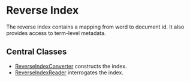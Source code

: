 # Reverse Index

The reverse index contains a mapping from word to document id. It also provides access to
term-level metadata.

## Central Classes

* [ReverseIndexConverter](src/main/java/nu/marginalia/index/reverse/ReverseIndexConverter.java) constructs the index.
* [ReverseIndexReader](src/main/java/nu/marginalia/index/reverse/ReverseIndexReader.java) interrogates the index.